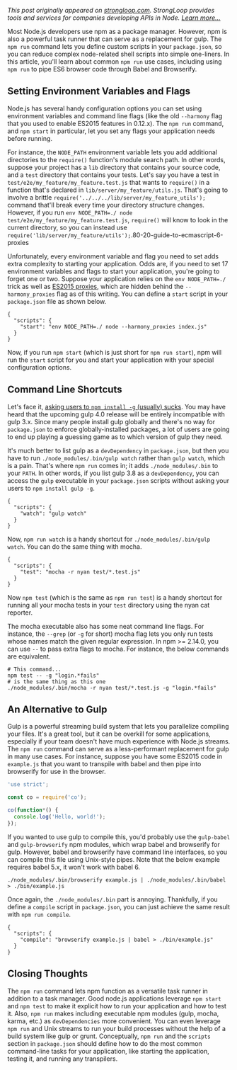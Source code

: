 *This post originally appeared on [strongloop.com](https://strongloop.com/strongblog/3-neat-tricks-with-npm-run/). StrongLoop provides tools and services for companies developing APIs in Node. [Learn more...](http://www.strongloop.com)*

Most Node.js developers use npm as a package manager. However, npm is also
a powerful task runner that can serve as a replacement for gulp. The `npm run`
command lets you define custom scripts in your `package.json`, so you can
reduce complex node-related shell scripts into simple one-liners. In this
article, you'll learn about common `npm run` use cases, including using
`npm run` to pipe ES6 browser code through Babel and Browserify.

Setting Environment Variables and Flags
---------------------------------------

Node.js has several handy configuration options you can set using
environment variables and command line flags (like the old `--harmony` flag
that you used to enable ES2015 features in 0.12.x). The `npm run` command,
and `npm start` in particular, let you set any flags your application needs
before running.

For instance, the `NODE_PATH` environment variable lets you add additional
directories to the `require()` function's module search path. In other words,
suppose your project has a `lib` directory that contains your source code,
and a `test`  directory that contains your tests. Let's say you have a test in
`test/e2e/my_feature/my_feature.test.js` that wants to `require()` in a
function that's declared in `lib/server/my_feature/utils.js`. That's going
to involve a brittle `require('../../../lib/server/my_feature_utils');`
command that'll break every time your directory structure changes. However,
if you run `env NODE_PATH=./ node test/e2e/my_feature/my_feature.test.js`,
`require()` will know to look in the current directory, so you can instead use
`require('lib/server/my_feature/utils');`.80-20-guide-to-ecmascript-6-proxies

Unfortunately, every environment variable and flag you need to set adds
extra complexity to starting your application. Odds are, if you need to set
17 environment variables and flags to start your application, you're going
to forget one or two. Suppose your application relies on the `env NODE_PATH=./`
trick as well as
[ES2015 proxies](http://thecodebarbarian.com/2015/04/24/80-20-guide-to-ecmascript-6-proxies),
which are hidden behind the `--harmony_proxies` flag as of this writing.
You can define a `start` script in your `package.json` file as shown below.

```
{
  "scripts": {
    "start": "env NODE_PATH=./ node --harmony_proxies index.js"
  }
}
```

Now, if you run `npm start` (which is just short for `npm run start`), npm
will run the `start` script for you and start your application with your special
configuration options.

Command Line Shortcuts
----------------------

Let's face it,
[asking users to `npm install -g` (usually) sucks](http://thecodebarbarian.com/2015/02/27/npm-install--g). You may have
heard that the upcoming gulp 4.0 release will be entirely incompatible with
gulp 3.x. Since many people install gulp globally and there's
no way for `package.json` to enforce globally-installed packages, a lot of
users are going to end up playing a guessing game as to which version of
gulp they need.

It's much better to list gulp as a `devDependency` in
`package.json`, but then you have to run `./node_modules/.bin/gulp watch`
rather than `gulp watch`, which is a pain. That's where `npm run` comes in;
it adds `./node_modules/.bin` to your `PATH`. In other words, if you list
gulp 3.8 as a `devDependency`, you can access the `gulp` executable in
your `package.json` scripts without asking your users to `npm install gulp -g`.

```
{
  "scripts": {
    "watch": "gulp watch"
  }
}
```

Now, `npm run watch` is a handy shortcut for `./node_modules/.bin/gulp watch`.
You can do the same thing with mocha.

```
{
  "scripts": {
    "test": "mocha -r nyan test/*.test.js"
  }
}
```

Now `npm test` (which is the same as `npm run test`) is a handy shortcut for
running all your mocha tests in your `test` directory using the nyan cat
reporter.

The mocha executable also has some neat command line flags. For instance, the
`--grep` (or `-g` for short) mocha flag lets you only run tests whose names
match the given regular expression. In npm >= 2.14.0, you can use `--` to
pass extra flags to mocha. For instance, the below commands are equivalent.

```
# This command...
npm test -- -g "login.*fails"
# is the same thing as this one
./node_modules/.bin/mocha -r nyan test/*.test.js -g "login.*fails"
```

An Alternative to Gulp
----------------------

Gulp is a powerful streaming build system that lets you parallelize
compiling your files. It's a great tool, but it can be overkill for some
applications, especially if your team doesn't have much experience with
Node.js streams. The `npm run` command can serve as a less-performant
replacement for gulp in many use cases. For instance, suppose you have
some ES2015 code in `example.js` that you want to transpile with babel and
then pipe into browserify for use in the browser.

```javascript
'use strict';

const co = require('co');

co(function*() {
  console.log('Hello, world!');
});
```

If you wanted to use gulp to compile this, you'd probably use the `gulp-babel`
and `gulp-browserify` npm modules, which wrap babel and browserify for gulp.
However, babel and browserify have command line interfaces, so you can
compile this file using Unix-style pipes. Note that the below example
requires babel 5.x, it won't work with babel 6.

```
./node_modules/.bin/browserify example.js | ./node_modules/.bin/babel > ./bin/example.js
```

Once again, the `./node_modules/.bin` part is annoying. Thankfully, if
you define a `compile` script in `package.json`, you can just achieve the
same result with `npm run compile`.

```
{
  "scripts": {
    "compile": "browserify example.js | babel > ./bin/example.js"
  }
}
```

Closing Thoughts
----------------

The `npm run` command lets npm function as a versatile task runner in addition
to a task manager. Good node.js applications leverage `npm start` and
`npm test` to make it explicit how to run your application and how to test it.
Also, `npm run` makes including executable npm modules
(gulp, mocha, karma, etc.) as `devDependencies` more convenient. You can
even leverage `npm run` and Unix streams to run your build processes without
the help of a build system like gulp or grunt. Conceptually, `npm run` and
the `scripts` section in `package.json` should define how to do the most
common command-line tasks for your application, like starting the application,
testing it, and running any transpilers.
